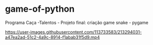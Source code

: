 # game-of-python
Programa Caça -Talentos - Projeto final: criação game snake - pygame


https://user-images.githubusercontent.com/113733583/213294031-a47ea2ad-51c2-4a9c-8914-f1abab31f5d9.mp4

